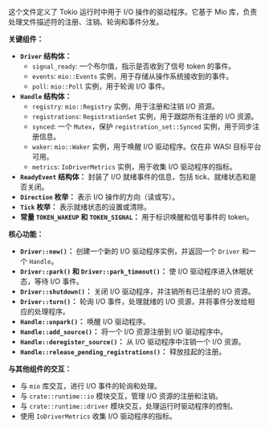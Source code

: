 这个文件定义了 Tokio 运行时中用于 I/O 操作的驱动程序。它基于 Mio 库，负责处理文件描述符的注册、注销、轮询和事件分发。

**关键组件：**

*   **`Driver` 结构体：**
    *   `signal_ready`: 一个布尔值，指示是否收到了信号 token 的事件。
    *   `events`:  `mio::Events` 实例，用于存储从操作系统接收到的事件。
    *   `poll`:  `mio::Poll` 实例，用于轮询 I/O 事件。
*   **`Handle` 结构体：**
    *   `registry`:  `mio::Registry` 实例，用于注册和注销 I/O 资源。
    *   `registrations`:  `RegistrationSet` 实例，用于跟踪所有注册的 I/O 资源。
    *   `synced`:  一个 `Mutex`，保护 `registration_set::Synced` 实例，用于同步注册信息。
    *   `waker`:  `mio::Waker` 实例，用于唤醒 I/O 驱动程序。仅在非 WASI 目标平台可用。
    *   `metrics`:  `IoDriverMetrics` 实例，用于收集 I/O 驱动程序的指标。
*   **`ReadyEvent` 结构体：** 封装了 I/O 就绪事件的信息，包括 tick、就绪状态和是否关闭。
*   **`Direction` 枚举：**  表示 I/O 操作的方向（读或写）。
*   **`Tick` 枚举：**  表示就绪状态的设置或清除。
*   **常量 `TOKEN_WAKEUP` 和 `TOKEN_SIGNAL`：**  用于标识唤醒和信号事件的 token。

**核心功能：**

*   **`Driver::new()`：**  创建一个新的 I/O 驱动程序实例，并返回一个 `Driver` 和一个 `Handle`。
*   **`Driver::park()` 和 `Driver::park_timeout()`：**  使 I/O 驱动程序进入休眠状态，等待 I/O 事件。
*   **`Driver::shutdown()`：**  关闭 I/O 驱动程序，并注销所有已注册的 I/O 资源。
*   **`Driver::turn()`：**  轮询 I/O 事件，处理就绪的 I/O 资源，并将事件分发给相应的处理程序。
*   **`Handle::unpark()`：**  唤醒 I/O 驱动程序。
*   **`Handle::add_source()`：**  将一个 I/O 资源注册到 I/O 驱动程序中。
*   **`Handle::deregister_source()`：**  从 I/O 驱动程序中注销一个 I/O 资源。
*   **`Handle::release_pending_registrations()`：** 释放挂起的注册。

**与其他组件的交互：**

*   与 `mio` 库交互，进行 I/O 事件的轮询和处理。
*   与 `crate::runtime::io` 模块交互，管理 I/O 资源的注册和注销。
*   与 `crate::runtime::driver` 模块交互，处理运行时驱动程序的控制。
*   使用 `IoDriverMetrics` 收集 I/O 驱动程序的指标。
